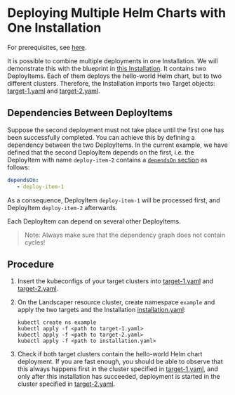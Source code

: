 # Deploying Multiple Helm Charts with One Installation

For prerequisites, see [here](../../README.md#prerequisites-and-basic-definitions).

It is possible to combine multiple deployments in one Installation. We will demonstrate this with the blueprint in [this Installation](./installation/installation.yaml). It contains two DeployItems. Each of them deploys the hello-world Helm chart, but to two different clusters. Therefore, the Installation 
imports two Target objects: [target-1.yaml](./installation/target-1.yaml) and 
[target-2.yaml](./installation/target-2.yaml).


## Dependencies Between DeployItems

Suppose the second deployment must not take place until the first one has been successfully completed.
You can achieve this by defining a dependency between the two DeployItems. In the current example, we have defined that the second DeployItem depends on the first, i.e. the DeployItem with name `deploy-item-2` contains a [`dependsOn` section](../../../usage/Blueprints.md#deployitems) as follows:

```yaml
dependsOn:
   - deploy-item-1
```

As a consequence, DeployItem `deploy-item-1` will be processed first, and DeployItem `deploy-item-2` afterwards.

Each DeployItem can depend on several other DeployItems. 

> Note: Always make sure that the dependency graph does not contain cycles!

## Procedure

1. Insert the kubeconfigs of your target clusters into [target-1.yaml](./installation/target-1.yaml) and [target-2.yaml](./installation/target-2.yaml).

1. On the Landscaper resource cluster, create namespace `example` and apply the two targets and the Installation [installation.yaml](./installation/installation.yaml):
   
   ```shell
   kubectl create ns example
   kubectl apply -f <path to target-1.yaml>
   kubectl apply -f <path to target-2.yaml>
   kubectl apply -f <path to installation.yaml>
   ```
2. Check if both target clusters contain the hello-world Helm chart deployment. If you are fast enough, you should be able to observe that this always happens first in the cluster specified in [target-1.yaml](./installation/target-1.yaml), and only after this installation has succeeded, deployment is started in the cluster specified in [target-2.yaml](./installation/target-2.yaml).